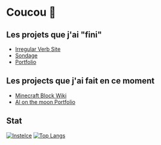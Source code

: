 # Coucou 👋

Les projets que j'ai "fini"
-
- [Irregular Verb Site](https://github.com/Instelce/Irregular_Verb_Site)
- [Sondage](https://github.com/Instelce/Sondage)
- [Portfolio](https://github.com/Instelce/Portfolio)

Les projects que j'ai fait en ce moment 
-
- [Minecraft Block Wiki](https://github.com/Instelce/MinecraftBlockWiki)
- [Al on the moon Portfolio](https://github.com/Instelce/Al_On_The_Moon_Portfolio)

Stat
-
[![Instelce](https://github-readme-stats.vercel.app/api?Instelce=anuraghazra)](https://github.com/anuraghazra/github-readme-stats)
[![Top Langs](https://github-readme-stats.vercel.app/api/top-langs/?Instelce=anuraghazra&layout=compact)](https://github.com/anuraghazra/github-readme-stats)


